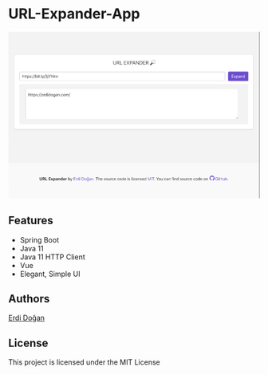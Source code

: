 # URL-Expander-App

![Image](./assets/1.png "App")


## Features
* Spring Boot
* Java 11
* Java 11 HTTP Client
* Vue 
* Elegant, Simple UI


## Authors

 [Erdi Doğan](https://www.linkedin.com/in/doganerdi) 


## License

This project is licensed under the MIT License 



